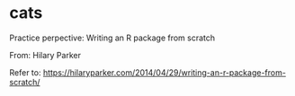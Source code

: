 # cats

Practice perpective: Writing an R package from scratch

From: Hilary Parker

Refer to: https://hilaryparker.com/2014/04/29/writing-an-r-package-from-scratch/
